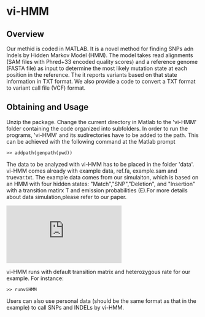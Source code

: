 # vi-HMM

## Overview

Our methid is coded in MATLAB. It is a novel method for finding SNPs adn Indels by Hidden Markov Model (HMM).  The model takes read alignments (SAM files with Phred+33 encoded quality scores) and a reference genome (FASTA file) as input to determine the most likely mutation state at each position in the reference. The it reports variants based on that state information in TXT format. We also provide a code to convert a TXT format to variant call file (VCF) format.


## Obtaining and Usage

Unzip the package. Change the current directory in Matlab to the 'vi-HMM' folder containing the code organized into subfolders. In order to run the programs, 'vi-HMM' and its sudirectories have to be added to the path. This can be achieved with the following command at the Matlab prompt

```
>> addpath(genpath(pwd))

```

The data to be analyzed with vi-HMM has to be placed in the folder 'data'. vi-HMM comes already with example data, ref.fa, example.sam and truevar.txt. The example data comes from our simulaiton, which is based on an HMM with four hidden states: "Match","SNP","Deletion", and "Insertion" with a transition matirx T and emission probabilities (E).For more details about data simulation,please refer to our paper.

![first equation](https://latex.codecogs.com/gif.latex?T%3D%5Cbegin%7Bbmatrix%7D%200.988%20%26%200.008%20%26%200.002%20%26%200.002%20%5C%5C%200.53%26%200.45%20%26%200.01%20%26%200.01%20%5C%5C%200.7%20%26%200.15%20%260.15%20%26%200%20%5C%5C%200.7%26%200.15%20%26%200%20%26%200.15%20%5Cend%7Bbmatrix%7D)


vi-HMM runs with default transition matrix and heterozygous rate for our example.  For instance:

```
>> runviHMM
```

Users can also use personal data (should be the same format as that in the example) to call SNPs and INDELs by vi-HMM.
